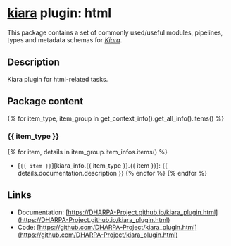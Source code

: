 # [**kiara**](https://dharpa.org/kiara.documentation) plugin: html

This package contains a set of commonly used/useful modules, pipelines, types and metadata schemas for [*Kiara*](https://github.com/DHARPA-project/kiara).

## Description

Kiara plugin for html-related tasks.

## Package content

{% for item_type, item_group in get_context_info().get_all_info().items() %}

### {{ item_type }}
{% for item, details in item_group.item_infos.items() %}
- [`{{ item }}`][kiara_info.{{ item_type }}.{{ item }}]: {{ details.documentation.description }}
{% endfor %}
{% endfor %}

## Links

 - Documentation: [https://DHARPA-Project.github.io/kiara_plugin.html](https://DHARPA-Project.github.io/kiara_plugin.html)
 - Code: [https://github.com/DHARPA-Project/kiara_plugin.html](https://github.com/DHARPA-Project/kiara_plugin.html)
